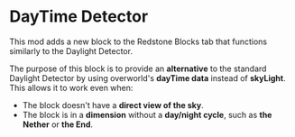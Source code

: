 # DayTime Detector

This mod adds a new block to the Redstone Blocks tab that functions similarly to the Daylight Detector.

The purpose of this block is to provide an **alternative** to the standard Daylight Detector by using overworld's **dayTime data** instead of **skyLight**. This allows it to work even when:

- The block doesn't have a **direct view of the sky**.
- The block is in a **dimension** without a **day/night cycle**, such as **the Nether** or **the End**.
